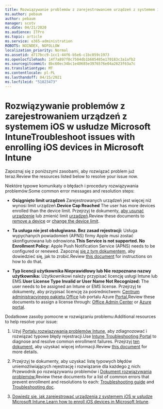 ```yaml
---
title: Rozwiązywanie problemów z zarejestrowaniem urządzeń z systemem iOS w usłudze Microsoft Intune
ms.author: pebaum
author: pebaum
manager: scotv
ms.date: 04/21/2020
ms.audience: ITPro
ms.topic: article
ms.service: o365-administration
ROBOTS: NOINDEX, NOFOLLOW
localization_priority: Normal
ms.assetid: d717bcc9-1cc1-44f6-b5e6-c1bc059c1973
ms.openlocfilehash: 14f7a897f0c7504db1b605485e170183c3a1afb2
ms.sourcegitcommit: 8bc60ec34bc1e40685e3976576e04a2623f63a7c
ms.translationtype: MT
ms.contentlocale: pl-PL
ms.lasthandoff: 04/15/2021
ms.locfileid: "51823473"
---
```

# <a name="troubleshoot-issues-with-enrolling-ios-devices-in-microsoft-intune"></a><span data-ttu-id="b86b2-102">Rozwiązywanie problemów z zarejestrowaniem urządzeń z systemem iOS w usłudze Microsoft Intune</span><span class="sxs-lookup"><span data-stu-id="b86b2-102">Troubleshoot issues with enrolling iOS devices in Microsoft Intune</span></span>

<span data-ttu-id="b86b2-103">Zapoznaj się z poniższymi zasobami, aby rozwiązać problem już teraz.</span><span class="sxs-lookup"><span data-stu-id="b86b2-103">Review the resources listed below to resolve your issue now.</span></span> 
  
<span data-ttu-id="b86b2-104">Niektóre typowe komunikaty o błędach i procedury rozwiązywania problemów:</span><span class="sxs-lookup"><span data-stu-id="b86b2-104">Some common error messages and resolution steps:</span></span>
  
- <span data-ttu-id="b86b2-105">**Osiągnięto limit urządzeń** Zarejestrowanych urządzeń jest więcej niż wynosi limit urządzeń.</span><span class="sxs-lookup"><span data-stu-id="b86b2-105">**Device Cap Reached** The user has more devices enrolled than the device limit.</span></span> <span data-ttu-id="b86b2-106">Przejrzyj te dokumenty, [aby usunąć urządzenie](https://docs.microsoft.com/intune/devices-wipe) lub zmienić limit [urządzeń](https://docs.microsoft.com/intune/enrollment-restrictions-set#set-device-limit-restrictions).</span><span class="sxs-lookup"><span data-stu-id="b86b2-106">Review these documents to [remove a device](https://docs.microsoft.com/intune/devices-wipe) or [change the device limit](https://docs.microsoft.com/intune/enrollment-restrictions-set#set-device-limit-restrictions).</span></span>
    
- <span data-ttu-id="b86b2-107">**Ta usługa nie jest obsługiwana. Bez zasad rejestracji:** Usługa wypychanych powiadomień (APNS) firmy Apple musi zostać skonfigurowana lub odnowiona.</span><span class="sxs-lookup"><span data-stu-id="b86b2-107">**This Service is not supported. No Enrollment Policy:** Apple Push Notification Service (APNS) needs to be configured or renewed.</span></span> <span data-ttu-id="b86b2-108">Zapoznaj [się z tym dokumentem,](https://docs.microsoft.com/intune/apple-mdm-push-certificate-get) aby dowiedzieć się, jak to zrobić.</span><span class="sxs-lookup"><span data-stu-id="b86b2-108">Review [this document](https://docs.microsoft.com/intune/apple-mdm-push-certificate-get) for instructions on how to do that.</span></span> 
    
- <span data-ttu-id="b86b2-109">**Typ licencji użytkownika Nieprawidłowy lub Nie rozpoznano nazwy użytkownika:** Użytkownikowi należy przypisać licencję usługi Intune lub EMS.</span><span class="sxs-lookup"><span data-stu-id="b86b2-109">**User License Type Invalid or User Name Not Recognized:** The user needs to be assigned an Intune or EMS license.</span></span> <span data-ttu-id="b86b2-110">Przejrzyj te dokumenty, aby przypisać licencję za pośrednictwem: [Centrum administracyjnego pakietu Office](https://docs.microsoft.com/intune/licenses-assign) lub portalu Azure [Portal.](https://docs.microsoft.com/azure/active-directory/license-users-groups)</span><span class="sxs-lookup"><span data-stu-id="b86b2-110">Review these documents to assign a license through: [Office Admin Center](https://docs.microsoft.com/intune/licenses-assign) or [Azure portal](https://docs.microsoft.com/azure/active-directory/license-users-groups).</span></span>
    
<span data-ttu-id="b86b2-111">Dodatkowe zasoby pomocne w rozwiązaniu problemu:</span><span class="sxs-lookup"><span data-stu-id="b86b2-111">Additional resources to help resolve your issue:</span></span>
  
1. <span data-ttu-id="b86b2-112">Użyj [Portalu rozwiązywania problemów Intune,](https://devicemanagement.microsoft.com/#blade/Microsoft_Intune_DeviceSettings/TroubleshootBlade) aby zdiagnozować i rozwiązać typowe błędy rejestracji.</span><span class="sxs-lookup"><span data-stu-id="b86b2-112">Use [Intune Troubleshooting Portal](https://devicemanagement.microsoft.com/#blade/Microsoft_Intune_DeviceSettings/TroubleshootBlade) to diagnose and resolve common enrollment failures.</span></span> <span data-ttu-id="b86b2-113">Przejrzyj [ten dokument,](https://docs.microsoft.com/intune/help-desk-operators) aby uzyskać więcej informacji.</span><span class="sxs-lookup"><span data-stu-id="b86b2-113">Review [this document](https://docs.microsoft.com/intune/help-desk-operators) for more details.</span></span> 
    
2. <span data-ttu-id="b86b2-114">Przejrzyj te dokumenty, aby uzyskać listę typowych błędów uniemożliwiających rejestrację i rozwiązanie dla każdego [z](https://support.microsoft.com/help/4039809/troubleshooting-ios-device-enrollment-in-intune) nich: Przewodnik po rozwiązywaniu problemów i [Dokument rozwiązywania problemów.](https://docs.microsoft.com/troubleshoot/mem/intune/troubleshoot-device-enrollment-in-intune)</span><span class="sxs-lookup"><span data-stu-id="b86b2-114">Review these documents for a list of common errors that prevent enrollment and resolutions to each: [Troubleshooting guide](https://support.microsoft.com/help/4039809/troubleshooting-ios-device-enrollment-in-intune) and [Troubleshooting doc](https://docs.microsoft.com/troubleshoot/mem/intune/troubleshoot-device-enrollment-in-intune).</span></span>
    
3. <span data-ttu-id="b86b2-115">[Dowiedz się, jak zarejestrować urządzenia z systemem iOS w usłudze Microsoft Intune.](https://docs.microsoft.com/intune/ios-enroll)</span><span class="sxs-lookup"><span data-stu-id="b86b2-115">[Learn how to enroll iOS devices in Microsoft Intune](https://docs.microsoft.com/intune/ios-enroll).</span></span>
    

